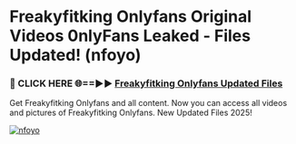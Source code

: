 # Freakyfitking Onlyfans Original Videos 0nlyFans Leaked - Files Updated! (nfoyo)

<h3>🔴 CLICK HERE 🌐==►► <a href="https://tinyurl.com/ehrbuxhb" rel="nofollow">Freakyfitking Onlyfans Updated Files</a></h3>

Get Freakyfitking Onlyfans and all content. Now you can access all videos and pictures of Freakyfitking Onlyfans. New Updated Files 2025!

[![nfoyo](https://i.imgur.com/lVYEuWS.gif)](https://tinyurl.com/ehrbuxhb)
